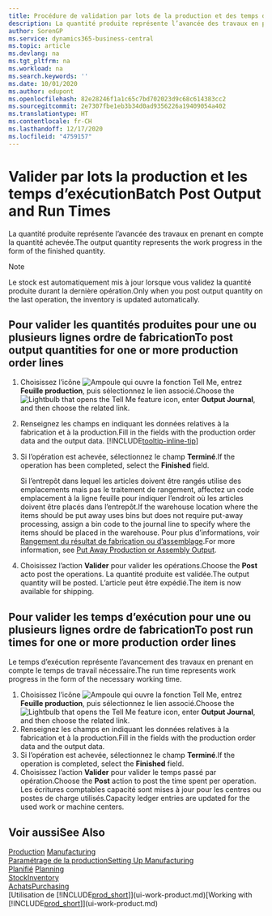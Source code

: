 ```yaml
---
title: Procédure de validation par lots de la production et des temps d’exécution | Microsoft Docs
description: La quantité produite représente l’avancée des travaux en prenant en compte la quantité achevée.
author: SorenGP
ms.service: dynamics365-business-central
ms.topic: article
ms.devlang: na
ms.tgt_pltfrm: na
ms.workload: na
ms.search.keywords: ''
ms.date: 10/01/2020
ms.author: edupont
ms.openlocfilehash: 82e28246f1a1c65c7bd702023d9c68c614383cc2
ms.sourcegitcommit: 2e7307fbe1eb3b34d0ad9356226a19409054a402
ms.translationtype: HT
ms.contentlocale: fr-CH
ms.lasthandoff: 12/17/2020
ms.locfileid: "4759157"
---
```

# <a name="batch-post-output-and-run-times"></a><span data-ttu-id="086f0-103">Valider par lots la production et les temps d’exécution</span><span class="sxs-lookup"><span data-stu-id="086f0-103">Batch Post Output and Run Times</span></span>
<span data-ttu-id="086f0-104">La quantité produite représente l’avancée des travaux en prenant en compte la quantité achevée.</span><span class="sxs-lookup"><span data-stu-id="086f0-104">The output quantity represents the work progress in the form of the finished quantity.</span></span>  

> [!NOTE]
> <span data-ttu-id="086f0-105">Le stock est automatiquement mis à jour lorsque vous validez la quantité produite durant la dernière opération.</span><span class="sxs-lookup"><span data-stu-id="086f0-105">Only when you post output quantity on the last operation, the inventory is updated automatically.</span></span>  

## <a name="to-post-output-quantities-for-one-or-more-production-order-lines"></a><span data-ttu-id="086f0-106">Pour valider les quantités produites pour une ou plusieurs lignes ordre de fabrication</span><span class="sxs-lookup"><span data-stu-id="086f0-106">To post output quantities for one or more production order lines</span></span>
1. <span data-ttu-id="086f0-107">Choisissez l’icône ![Ampoule qui ouvre la fonction Tell Me](media/ui-search/search_small.png "Dites-moi ce que vous voulez faire"), entrez **Feuille production**, puis sélectionnez le lien associé.</span><span class="sxs-lookup"><span data-stu-id="086f0-107">Choose the ![Lightbulb that opens the Tell Me feature](media/ui-search/search_small.png "Tell me what you want to do") icon, enter **Output Journal**, and then choose the related link.</span></span>  
2. <span data-ttu-id="086f0-108">Renseignez les champs en indiquant les données relatives à la fabrication et à la production.</span><span class="sxs-lookup"><span data-stu-id="086f0-108">Fill in the fields with the production order data and the output data.</span></span> [!INCLUDE[tooltip-inline-tip](includes/tooltip-inline-tip_md.md)]
3. <span data-ttu-id="086f0-109">Si l’opération est achevée, sélectionnez le champ **Terminé**.</span><span class="sxs-lookup"><span data-stu-id="086f0-109">If the operation has been completed, select the **Finished** field.</span></span>  

    <span data-ttu-id="086f0-110">Si l’entrepôt dans lequel les articles doivent être rangés utilise des emplacements mais pas le traitement de rangement, affectez un code emplacement à la ligne feuille pour indiquer l’endroit où les articles doivent être placés dans l’entrepôt.</span><span class="sxs-lookup"><span data-stu-id="086f0-110">If the warehouse location where the items should be put away uses bins but does not require put-away processing,  assign a bin code to the journal line to specify where the items should be placed in the warehouse.</span></span> <span data-ttu-id="086f0-111">Pour plus d’informations, voir [Rangement du résultat de fabrication ou d’assemblage](warehouse-how-to-put-away-production-output.md).</span><span class="sxs-lookup"><span data-stu-id="086f0-111">For more information, see [Put Away Production or Assembly Output](warehouse-how-to-put-away-production-output.md).</span></span>  

4. <span data-ttu-id="086f0-112">Choisissez l’action **Valider** pour valider les opérations.</span><span class="sxs-lookup"><span data-stu-id="086f0-112">Choose the **Post** acto post the operations.</span></span> <span data-ttu-id="086f0-113">La quantité produite est validée.</span><span class="sxs-lookup"><span data-stu-id="086f0-113">The output quantity will be posted.</span></span> <span data-ttu-id="086f0-114">L’article peut être expédié.</span><span class="sxs-lookup"><span data-stu-id="086f0-114">The item is now available for shipping.</span></span>  

## <a name="to-post-run-times-for-one-or-more-production-order-lines"></a><span data-ttu-id="086f0-115">Pour valider les temps d’exécution pour une ou plusieurs lignes ordre de fabrication</span><span class="sxs-lookup"><span data-stu-id="086f0-115">To post run times for one or more production order lines</span></span>
<span data-ttu-id="086f0-116">Le temps d’exécution représente l’avancement des travaux en prenant en compte le temps de travail nécessaire.</span><span class="sxs-lookup"><span data-stu-id="086f0-116">The run time represents work progress in the form of the necessary working time.</span></span>    

1.  <span data-ttu-id="086f0-117">Choisissez l’icône ![Ampoule qui ouvre la fonction Tell Me](media/ui-search/search_small.png "Dites-moi ce que vous voulez faire"), entrez **Feuille production**, puis sélectionnez le lien associé.</span><span class="sxs-lookup"><span data-stu-id="086f0-117">Choose the ![Lightbulb that opens the Tell Me feature](media/ui-search/search_small.png "Tell me what you want to do") icon, enter **Output Journal**, and then choose the related link.</span></span>  
2. <span data-ttu-id="086f0-118">Renseignez les champs en indiquant les données relatives à la fabrication et à la production.</span><span class="sxs-lookup"><span data-stu-id="086f0-118">Fill in the fields with the production order data and the output data.</span></span>  
3.  <span data-ttu-id="086f0-119">Si l’opération est achevée, sélectionnez le champ **Terminé**.</span><span class="sxs-lookup"><span data-stu-id="086f0-119">If the operation is completed, select the **Finished** field.</span></span>  
4. <span data-ttu-id="086f0-120">Choisissez l’action **Valider** pour valider le temps passé par opération.</span><span class="sxs-lookup"><span data-stu-id="086f0-120">Choose the **Post** action to post the time spent per operation.</span></span> <span data-ttu-id="086f0-121">Les écritures comptables capacité sont mises à jour pour les centres ou postes de charge utilisés.</span><span class="sxs-lookup"><span data-stu-id="086f0-121">Capacity ledger entries are updated for the used work or machine centers.</span></span>

## <a name="see-also"></a><span data-ttu-id="086f0-122">Voir aussi</span><span class="sxs-lookup"><span data-stu-id="086f0-122">See Also</span></span>  
<span data-ttu-id="086f0-123">[Production](production-manage-manufacturing.md)  </span><span class="sxs-lookup"><span data-stu-id="086f0-123">[Manufacturing](production-manage-manufacturing.md)  </span></span>  
[<span data-ttu-id="086f0-124">Paramétrage de la production</span><span class="sxs-lookup"><span data-stu-id="086f0-124">Setting Up Manufacturing</span></span>](production-configure-production-processes.md)  
<span data-ttu-id="086f0-125">[Planifié](production-planning.md)    </span><span class="sxs-lookup"><span data-stu-id="086f0-125">[Planning](production-planning.md)    </span></span>  
[<span data-ttu-id="086f0-126">Stock</span><span class="sxs-lookup"><span data-stu-id="086f0-126">Inventory</span></span>](inventory-manage-inventory.md)  
[<span data-ttu-id="086f0-127">Achats</span><span class="sxs-lookup"><span data-stu-id="086f0-127">Purchasing</span></span>](purchasing-manage-purchasing.md)  
<span data-ttu-id="086f0-128">[Utilisation de [!INCLUDE[prod_short](includes/prod_short.md)]](ui-work-product.md)</span><span class="sxs-lookup"><span data-stu-id="086f0-128">[Working with [!INCLUDE[prod_short](includes/prod_short.md)]](ui-work-product.md)</span></span>
